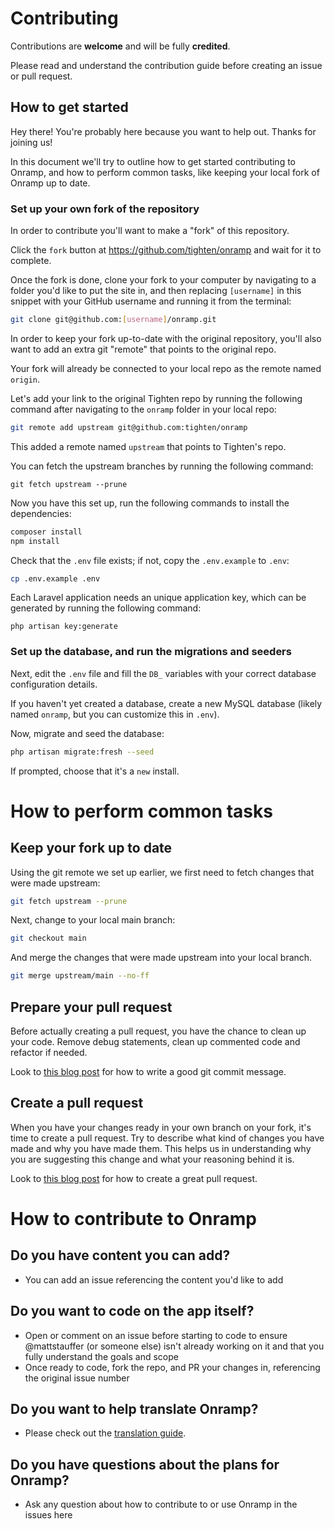 # Contributing

Contributions are **welcome** and will be fully **credited**.

Please read and understand the contribution guide before creating an issue or pull request.

## How to get started

Hey there! You're probably here because you want to help out. Thanks for joining us!

In this document we'll try to outline how to get started contributing to Onramp, and how to perform common tasks, like keeping your local fork of Onramp up to date.

### Set up your own fork of the repository

In order to contribute you'll want to make a "fork" of this repository.

Click the `fork` button at https://github.com/tighten/onramp and wait for it to complete.

Once the fork is done, clone your fork to your computer by navigating to a folder you'd like to put the site in, and then replacing `[username]` in this snippet with your GitHub username and running it from the terminal:

```bash
git clone git@github.com:[username]/onramp.git
```

In order to keep your fork up-to-date with the original repository, you'll also want to add an extra git "remote" that points to the original repo.

Your fork will already be connected to your local repo as the remote named `origin`.

Let's add your link to the original Tighten repo by running the following command after navigating to the `onramp` folder in your local repo:

```bash
git remote add upstream git@github.com:tighten/onramp
```

This added a remote named `upstream` that points to Tighten's repo.

You can fetch the upstream branches by running the following command:

```
git fetch upstream --prune
```

Now you have this set up, run the following commands to install the dependencies:

```bash
composer install
npm install
```

Check that the `.env` file exists; if not, copy the `.env.example` to `.env`:

```bash
cp .env.example .env
```

Each Laravel application needs an unique application key, which can be generated by running the following command:

```
php artisan key:generate
```

### Set up the database, and run the migrations and seeders

Next, edit the `.env` file and fill the `DB_` variables with your correct database configuration details.

If you haven't yet created a database, create a new MySQL database (likely named `onramp`, but you can customize this in `.env`).

Now, migrate and seed the database:

```bash
php artisan migrate:fresh --seed
```

If prompted, choose that it's a `new` install.

# How to perform common tasks

## Keep your fork up to date

Using the git remote we set up earlier, we first need to fetch changes that were made upstream:

```bash
git fetch upstream --prune
```

Next, change to your local main branch:

```bash
git checkout main
```

And merge the changes that were made upstream into your local branch.

```bash
git merge upstream/main --no-ff
```

## Prepare your pull request

Before actually creating a pull request, you have the chance to clean up your code. Remove debug statements, clean up commented code and refactor if needed.

Look to [this blog post](https://chris.beams.io/posts/git-commit/) for how to write a good git commit message.

## Create a pull request

When you have your changes ready in your own branch on your fork, it's time to create a pull request.
Try to describe what kind of changes you have made and why you have made them. This helps us in understanding why you are suggesting this change and what your reasoning behind it is.

Look to [this blog post](https://tighten.co/blog/building-a-great-pull-request/) for how to create a great pull request.

# How to contribute to Onramp

## Do you have content you can add?

* You can add an issue referencing the content you'd like to add

## Do you want to code on the app itself?

* Open or comment on an issue before starting to code to ensure @mattstauffer (or someone else) isn't already working on it and that you fully understand the goals and scope
* Once ready to code, fork the repo, and PR your changes in, referencing the original issue number

## Do you want to help translate Onramp?

* Please check out the [translation guide](/translation-guide.md).

## Do you have questions about the plans for Onramp?

* Ask any question about how to contribute to or use Onramp in the issues here
